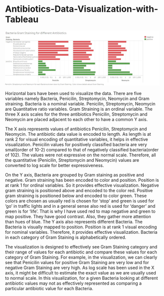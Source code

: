 # Antibiotics-Data-Visualization-with-Tableau

![GitHub Logo](/antibiotics_DV_image.jpg)

Horizontal bars have been used to visualize the data. There are five variables namely Bacteria, Penicilin, Streptomycin, Neomycin and Gram straining. Bacteria is a nominal variable. Penicilin, Streptomycin, Neomycin are Quantitative ratio variables. Gram Straining is an ordinal variable. The three X axis scales for the three antibiotics Penicilin, Streptomycin and Neomycin are placed adjacent to each other to have a common Y axis.

The X axis represents values of antibiotics Penicilin, Streptomycin and Neomycin. The antibiotic data value is encoded to length. As length is at rank 2 for visual encoding of quantitative variables, it helps in effective visualization. Penicilin values for positively classified bacteria are very small(order of 10-2) compared to that of negatively classified bacteria(order of 102). The values were not expressive on the normal scale. Therefore, all the quantitative (Penicilin, Streptomycin and Neomycin) values are converted to log scale for better expressiveness.

On the Y axis, Bacteria are grouped by Gram staining as positive and negative. Gram straining has been encoded to color and position. Position is at rank 1 for ordinal variables. So it provides effective visualization. Negative gram straining is positioned above and encoded to the color red. Positive gram straining is positioned below and encoded to color green. These colors are chosen as usually red is chosen for ‘stop’ and green is used for ‘go’ in traffic lights and in a general sense also red is used for ‘danger’ and green is for ‘life’. That is why I have used red to map negative and green to map positive. They have good contrast. Also, they gather more attention than hues of blue. The Y axis also represents different Bacteria. The Bacteria is visually mapped to position. Position is at rank 1 visual encoding for nominal variables. Therefore, it provides effective visualization. Bacteria in each category of Gram Staining is alphabetically ordered.

The visualization is designed to effectively see Gram Staining category and their range of values for each antibiotic and compare these values for each category of Gram Staining. For example, in the visualization, we can clearly see that Penicilin values for positive Gram Staining are very low and for negative Gram Staining are very high. As log scale has been used in the X axis, it might be difficult to estimate the exact value as we are usually used to normal scale. In this visualization, for a given Bacteria looking at different antibiotic values may not as effectively represented as comparing a particular antibiotic value for each Bacteria.
